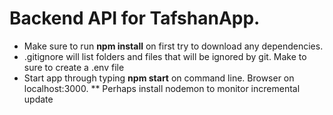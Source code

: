 # Backend API for TafshanApp.
* Make sure to run **npm install** on first try to download any dependencies.
* .gitignore will list folders and files that will be ignored by  git. Make to sure to create a .env file
* Start app through typing **npm start** on command line. Browser on localhost:3000.
** Perhaps install nodemon to monitor incremental update
